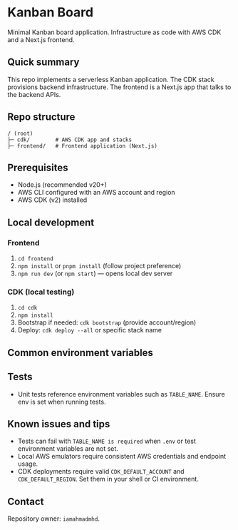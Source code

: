 # Kanban Board

Minimal Kanban board application. Infrastructure as code with AWS CDK and a Next.js frontend.

## Quick summary

This repo implements a serverless Kanban application. The CDK stack provisions backend infrastructure. The frontend is a Next.js app that talks to the backend APIs.

## Repo structure

```
/ (root)
├─ cdk/        # AWS CDK app and stacks
├─ frontend/   # Frontend application (Next.js)
```

## Prerequisites

- Node.js (recommended v20+)
- AWS CLI configured with an AWS account and region
- AWS CDK (v2) installed

## Local development

### Frontend

1. `cd frontend`
2. `npm install` or `pnpm install` (follow project preference)
3. `npm run dev` (or `npm start`) — opens local dev server

### CDK (local testing)

1. `cd cdk`
2. `npm install`
3. Bootstrap if needed: `cdk bootstrap` (provide account/region)
4. Deploy: `cdk deploy --all` or specific stack name

## Common environment variables

## Tests

- Unit tests reference environment variables such as `TABLE_NAME`. Ensure env is set when running tests.

## Known issues and tips

- Tests can fail with `TABLE_NAME is required` when `.env` or test environment variables are not set.
- Local AWS emulators require consistent AWS credentials and endpoint usage.
- CDK deployments require valid `CDK_DEFAULT_ACCOUNT` and `CDK_DEFAULT_REGION`. Set them in your shell or CI environment.

## Contact

Repository owner: `iamahmadmhd`.
